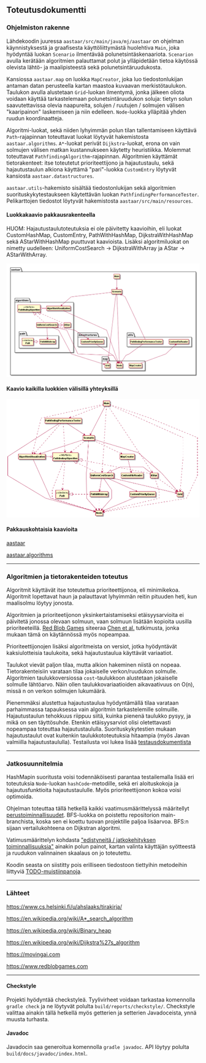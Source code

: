 ## Toteutusdokumentti

### Ohjelmiston rakenne

Lähdekoodin juuressa <code>aastaar/src/main/java/mj/aastaar</code> on ohjelman käynnistyksestä ja graafisesta käyttöliittymästä huolehtiva <code>Main</code>, joka hyödyntää luokan <code>Scenario</code> ilmentävää polunetsintäskenaariota. <code>Scenarion</code> avulla kerätään algoritmien palauttamat polut ja ylläpidetään tietoa käytössä olevista lähtö- ja maalipisteestä sekä polunetsintäruudukosta.

Kansiossa <code>aastaar.map</code> on luokka <code>MapCreator</code>, joka luo tiedostonlukijan antaman datan perusteella kartan maastoa kuvaavan merkistötaulukon. Taulukon avulla alustetaan <code>Grid</code>-luokan ilmentymä, jonka jälkeen oliota voidaan käyttää tarkastelemaan polunetsintäruudukon soluja: tietyn solun saavutettavissa olevia naapureita, solujen / ruutujen / solmujen välisen "kaaripainon" laskemiseen ja niin edelleen. <code>Node</code>-luokka ylläpitää yhden ruudun koordinaatteja.

Algoritmi-luokat, sekä niiden lyhyimmän polun tilan tallentamiseen käyttävä <code>Path</code>-rajapinnan toteuttavat luokat löytyvät hakemistosta <code>aastaar.algorithms</code>. <code>A*</code>-luokat perivät <code>Dijkstra</code>-luokat, erona on vain solmujen välisen matkan kustannukseen käytetty heuristiikka. Molemmat toteuttavat <code>PathfindingAlgorithm</code>-rajapinnan. Algoritmien käyttämät tietorakenteet: itse toteutetut prioriteettijono ja hajautustaulu, sekä hajautustaulun alkiona käyttämä "pari"-luokka <code>CustomEntry</code> löytyvät kansiosta <code>aastaar.datastructures</code>.

<code>aastaar.utils</code>-hakemisto sisältää tiedostonlukijan sekä algoritmien suorituskykytestaukseen käytettävän luokan <code>PathfindingPerformanceTester</code>. Pelikarttojen tiedostot löytyvät hakemistosta <code>aastaar/src/main/resources</code>.

#### Luokkakaavio pakkausrakenteella

HUOM: Hajautustaulutoteutuksia ei ole päivitetty kaavioihin, eli luokat CustomHashMap, CustomEntry, PathWithHashMap, DijkstraWithHashMap sekä AStarWithHashMap puuttuvat kaavioista. Lisäksi algoritmiluokat on nimetty uudelleen: UniformCostSearch -> DijkstraWithArray ja AStar -> AStarWithArray.

![Luokkakaavio pakkauksilla](https://github.com/magael/aastaar/blob/master/documentation/luokkakaavio/kaavio_simple.png)

#### Kaavio kaikilla luokkien välisillä yhteyksillä

![Luokkakaavio kaikilla yhteyksillä](https://github.com/magael/aastaar/blob/master/documentation/luokkakaavio/kaavio_no_packages.png)

#### Pakkauskohtaisia kaavioita

[aastaar](https://github.com/magael/aastaar/blob/master/documentation/luokkakaavio/kaavio_main.png)

[aastaar.algorithms](https://github.com/magael/aastaar/blob/master/documentation/luokkakaavio/kaavio_algorithms.png)

---

### Algoritmien ja tietorakenteiden toteutus

Algoritmit käyttävät itse toteutettua prioriteettijonoa, eli minimikekoa. Algoritmit lopettavat haun ja palauttavat lyhyimmän reitin pituuden heti, kun maalisolmu löytyy jonosta.

Algoritmien ja prioriteetijonon yksinkertaistamiseksi etäisyysarvioita ei päivitetä jonossa olevaan solmuun, vaan solmuun lisätään kopioita uusilla prioriteeteillä. [Red Blob Games](https://www.redblobgames.com/pathfinding/a-star/implementation.html#algorithm) siteeraa [Chen et al.](https://www3.cs.stonybrook.edu/~rezaul/papers/TR-07-54.pdf) tutkimusta, jonka mukaan tämä on käytännössä myös nopeampaa.

Prioriteettijonojen lisäksi algoritmeista on versiot, jotka hyödyntävät kaksiulotteisia taulukoita, sekä hajautustaulua käyttävät variaatiot.

Taulukot vievät paljon tilaa, mutta alkion hakeminen niistä on nopeaa. Tietorakenteisiin varataan tilaa jokaiselle verkon/ruudukon solmulle. Algoritmien taulukkoversiossa <code>cost</code>-taulukkoon alustetaan jokaiselle solmulle lähtöarvo. Näin ollen taulukkovariaatioiden aikavaativuus on O(n), missä n on verkon solmujen lukumäärä.

Pienemmäksi alustettua hajautustaulua hyödyntämällä tilaa varataan parhaimmassa tapauksessa vain algoritmin tarkastelemille solmuille. Hajautustaulun tehokkuus riippuu siitä, kuinka pienenä taulukko pysyy, ja mikä on sen täyttösuhde. Etenkin etäisyysarviot olisi oletettavasti nopeampaa toteuttaa hajautustaululla. Suorituskykytestien mukaan hajautustaulut ovat kuitenkin taulukkototeutuksia hitaampia (myös Javan valmiilla hajautustaululla). Testailusta voi lukea lisää [testausdokumentista](https://github.com/magael/aastaar/blob/master/documentation/testaus.md)

---

### Jatkosuunnitelmia

HashMapin suoritusta voisi todennäköisesti parantaa testailemalla  lisää eri toteutuksia <code>Node</code>-luokan <code>hashCode</code>-metodille, sekä eri aloituskokoja ja hajautusfunktioita hajautustaululle. Myös prioriteettijonon kokoa voisi optimoida.

Ohjelman toteuttaa tällä hetkellä kaikki vaatimusmäärittelyssä määritellyt [perustoiminnallisuudet](https://github.com/magael/aastaar/blob/master/documentation/maarittely.md#perustoiminnallisuuksia). BFS-luokka on poistettu repositorion main-branchista, koska sen ei koettu tuovan projektille paljoa lisäarvoa. BFS:n sijaan vertailukohteena on Dijkstran algoritmi.

Vatimusmäärittelyn kohdasta ["edistyneitä / jatkokehityksen toiminnallisuuksia"](https://github.com/magael/aastaar/blob/master/documentation/maarittely.md#edistyneit%C3%A4--jatkokehityksen-toiminnallisuuksia) ainakin polun painot, kartan valinta käyttäjän syötteestä ja ruudukon valinnainen skaalaus on jo toteutettu.

Koodin seasta on siistitty pois erilliseen tiedostoon tiettyihin metodeihin liittyviä [TODO-muistiinpanoja](https://github.com/magael/aastaar/blob/master/documentation/todo.md).

---

### Lähteet

https://www.cs.helsinki.fi/u/ahslaaks/tirakirja/

https://en.wikipedia.org/wiki/A*_search_algorithm

https://en.wikipedia.org/wiki/Binary_heap

https://en.wikipedia.org/wiki/Dijkstra%27s_algorithm

https://movingai.com

https://www.redblobgames.com

---

#### Checkstyle

Projekti hyödyntää checkstyleä. Tyylivirheet voidaan tarkastaa komennolla <code>gradle check</code> ja ne löytyvät polulta <code>build/reports/checkstyle/</code>. Checkstyle valittaa ainakin tällä hetkellä myös getterien ja setterien Javadoceista, ynnä muusta turhasta.

#### Javadoc

Javadocin saa generoitua komennolla <code>gradle javadoc</code>. API löytyy polulta <code>build/docs/javadoc/index.html</code>.